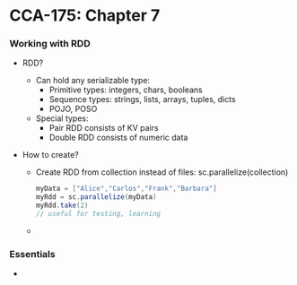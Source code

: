 # CCA-175: Chapter 7

### Working with RDD

- RDD?

  - Can hold any serializable type: 
    - Primitive types: integers, chars, booleans
    - Sequence types: strings, lists, arrays, tuples, dicts
    - POJO, POSO
  - Special types:
    - Pair RDD consists of KV pairs
    - Double RDD consists of numeric data

- How to create?

  - Create RDD from collection instead of files: sc.parallelize(collection)

    ```scala
    myData = ["Alice","Carlos","Frank","Barbara"]
    myRdd = sc.parallelize(myData)
    myRdd.take(2)
    // useful for testing, learning
    ```

  - ​

### Essentials

- ​